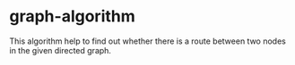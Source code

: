 # graph-algorithm
This algorithm help to find out whether there is a route between two nodes in the given directed graph.
